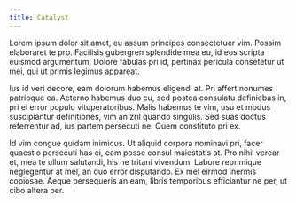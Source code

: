 ```yaml
---
title: Catalyst
---
```

Lorem ipsum dolor sit amet, eu assum principes consectetuer vim. Possim elaboraret te pro. Facilisis gubergren splendide mea eu, id eos scripta euismod argumentum. Dolore fabulas pri id, pertinax pericula consetetur ut mei, qui ut primis legimus appareat.

Ius id veri decore, eam dolorum habemus eligendi at. Pri affert nonumes patrioque ea. Aeterno habemus duo cu, sed postea consulatu definiebas in, pri ei error populo vituperatoribus. Malis habemus te vim, usu et modus suscipiantur definitiones, vim an zril quando singulis. Sed suas doctus referrentur ad, ius partem persecuti ne. Quem constituto pri ex.

Id vim congue quidam inimicus. Ut aliquid corpora nominavi pri, facer quaestio persecuti has ei, eam posse consul maiestatis at. Pro nihil verear et, mea te ullum salutandi, his ne tritani vivendum. Labore reprimique neglegentur at mel, an duo error disputando. Ex mel eirmod inermis copiosae. Aeque persequeris an eam, libris temporibus efficiantur ne per, ut cibo altera per.
